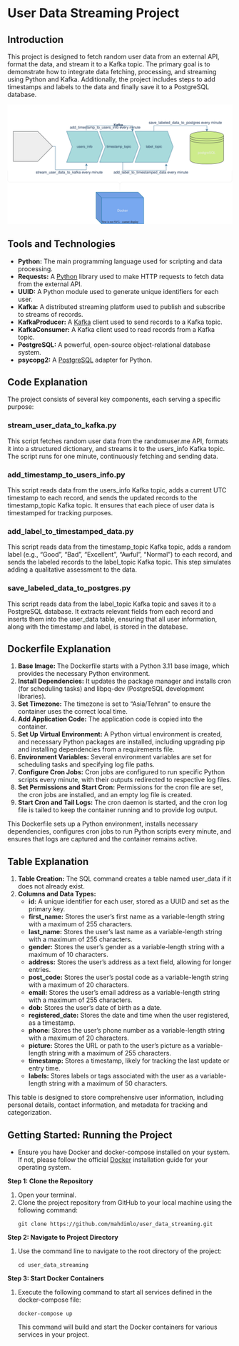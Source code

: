 # User Data Streaming Project

## Introduction
This project is designed to fetch random user data from an external API, format the data, and stream it to a Kafka topic.
The primary goal is to demonstrate how to integrate data fetching, processing, and streaming using Python and Kafka.
Additionally, the project includes steps to add timestamps and labels to the data and finally save it to a PostgreSQL database.

![](Images/Diagram.svg)

## Tools and Technologies
- __Python:__ The main programming language used for scripting and data processing.
- __Requests:__ A [Python](https://www.python.org/) library used to make HTTP requests to fetch data from the external API.
- __UUID:__ A Python module used to generate unique identifiers for each user.
- __Kafka:__ A distributed streaming platform used to publish and subscribe to streams of records.
- __KafkaProducer:__ A [Kafka](https://kafka.apache.org/) client used to send records to a Kafka topic.
- __KafkaConsumer:__ A Kafka client used to read records from a Kafka topic.
- __PostgreSQL:__ A powerful, open-source object-relational database system.
- __psycopg2:__ A [PostgreSQL](https://www.postgresql.org/) adapter for Python.

## Code Explanation
The project consists of several key components, each serving a specific purpose:
### stream_user_data_to_kafka.py
This script fetches random user data from the randomuser.me API, formats it into a structured dictionary,
and streams it to the users_info Kafka topic. The script runs for one minute, continuously fetching and sending data.
### add_timestamp_to_users_info.py
This script reads data from the users_info Kafka topic, adds a current UTC timestamp to each record,
and sends the updated records to the timestamp_topic Kafka topic. It ensures that each piece of user data is timestamped for tracking purposes.
### add_label_to_timestamped_data.py
This script reads data from the timestamp_topic Kafka topic, adds a random label (e.g., “Good”, “Bad”, “Excellent”, “Awful”, “Normal”) to each record, and sends the labeled records to the label_topic Kafka topic. This step simulates adding a qualitative assessment to the data.
### save_labeled_data_to_postgres.py
This script reads data from the label_topic Kafka topic and saves it to a PostgreSQL database. It extracts relevant fields from each record and inserts them into the user_data table, ensuring that all user information, along with the timestamp and label, is stored in the database.

## Dockerfile Explanation
1. __Base Image:__ The Dockerfile starts with a Python 3.11 base image, which provides the necessary Python environment.
2. __Install Dependencies:__ It updates the package manager and installs cron (for scheduling tasks) and libpq-dev (PostgreSQL development libraries).
3. __Set Timezone:__ The timezone is set to “Asia/Tehran” to ensure the container uses the correct local time.
4. __Add Application Code:__ The application code is copied into the container.
5. __Set Up Virtual Environment:__ A Python virtual environment is created, and necessary Python packages are installed, including upgrading pip and installing dependencies from a requirements file.
6. __Environment Variables:__ Several environment variables are set for scheduling tasks and specifying log file paths.
7. __Configure Cron Jobs:__ Cron jobs are configured to run specific Python scripts every minute, with their outputs redirected to respective log files.
8. __Set Permissions and Start Cron:__ Permissions for the cron file are set, the cron jobs are installed, and an empty log file is created.
9. __Start Cron and Tail Logs:__ The cron daemon is started, and the cron log file is tailed to keep the container running and to provide log output.

This Dockerfile sets up a Python environment, installs necessary dependencies, configures cron jobs to run Python scripts every minute, and ensures that logs are captured and the container remains active.

## Table Explanation
1. __Table Creation:__ The SQL command creates a table named user_data if it does not already exist.
2. __Columns and Data Types:__
   - __id:__ A unique identifier for each user, stored as a UUID and set as the primary key.
   - __first_name:__ Stores the user’s first name as a variable-length string with a maximum of 255 characters.
   - __last_name:__ Stores the user’s last name as a variable-length string with a maximum of 255 characters.
   - __gender:__ Stores the user’s gender as a variable-length string with a maximum of 10 characters.
   - __address:__ Stores the user’s address as a text field, allowing for longer entries.
   - __post_code:__ Stores the user’s postal code as a variable-length string with a maximum of 20 characters.
   - __email:__ Stores the user’s email address as a variable-length string with a maximum of 255 characters.
   - __dob:__ Stores the user’s date of birth as a date.
   - __registered_date:__ Stores the date and time when the user registered, as a timestamp.
   - __phone:__ Stores the user’s phone number as a variable-length string with a maximum of 20 characters.
   - __picture:__ Stores the URL or path to the user’s picture as a variable-length string with a maximum of 255 characters.
   - __timestamp:__ Stores a timestamp, likely for tracking the last update or entry time.
   - __labels:__ Stores labels or tags associated with the user as a variable-length string with a maximum of 50 characters.
   
This table is designed to store comprehensive user information, including personal details, contact information, and metadata for tracking and categorization.
## Getting Started: Running the Project
- Ensure you have Docker and docker-compose installed on your system. If not, please follow the official [Docker](https://docs.docker.com/) installation guide for your operating system.

__Step 1: Clone the Repository__
1. Open your terminal.
2. Clone the project repository from GitHub to your local machine using the following command:
    ``` 
    git clone https://github.com/mahdimlo/user_data_streaming.git
    ```
__Step 2: Navigate to Project Directory__
1. Use the command line to navigate to the root directory of the project:
    ```
    cd user_data_streaming
    ```
__Step 3: Start Docker Containers__
1. Execute the following command to start all services defined in the docker-compose file:
   ```
   docker-compose up
   ```
   This command will build and start the Docker containers for various services in your project.




